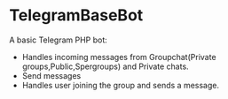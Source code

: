 # TelegramBaseBot
A basic Telegram PHP bot:

* Handles incoming messages from Groupchat(Private groups,Public,Spergroups) and Private chats.
* Send messages
* Handles user joining the group and sends a message.
